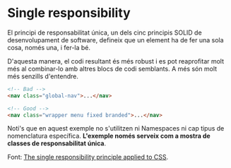 # Single responsibility

El principi de responsabilitat única, un dels cinc principis SOLID de
desenvolupament de software, defineix que un element ha de fer una sola cosa,
només una, i fer-la bé.

D'aquesta manera, el codi resultant és més robust i es pot reaprofitar molt més
al combinar-lo amb altres blocs de codi semblants. A més són molt més senzills
d'entendre.

```html
<!-- Bad -->
<nav class="global-nav">...</nav>

<!-- Good -->
<nav class="wrapper menu fixed branded">...</nav>
```

Noti's que en aquest exemple no s'utilitzen ni Namespaces ni cap tipus de
nomenclatura específica. **L'exemple només serveix com a mostra de classes de
responsabilitat única**.

Font: [The single responsibility principle applied to
CSS](https://csswizardry.com/2012/04/the-single-responsibility-principle-applied-to-css/).
